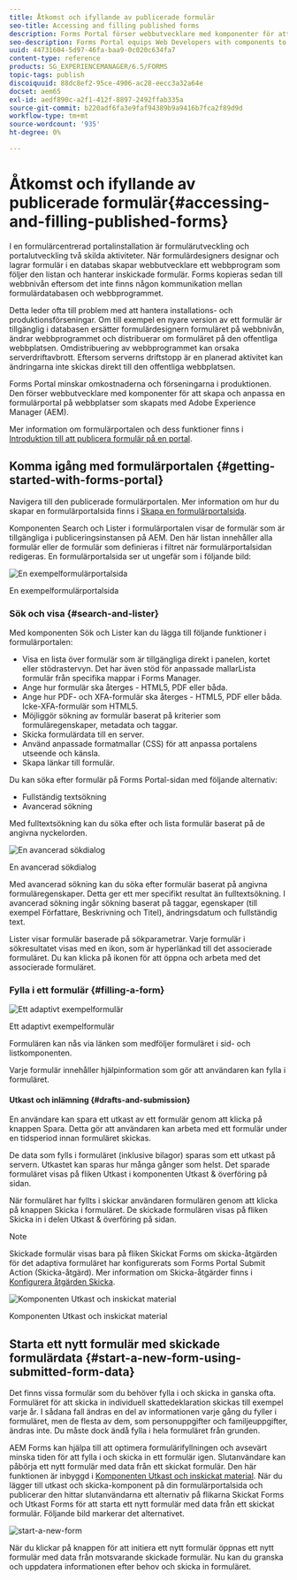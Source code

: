 ```yaml
---
title: Åtkomst och ifyllande av publicerade formulär
seo-title: Accessing and filling published forms
description: Forms Portal förser webbutvecklare med komponenter för att skapa och anpassa en formulärportal på webbplatser som skapats med Adobe Experience Manager (AEM).
seo-description: Forms Portal equips Web Developers with components to create and customize a forms portal on websites authored using Adobe Experience Manager (AEM).
uuid: 44731604-5d97-46fa-baa9-0c020c634fa7
content-type: reference
products: SG_EXPERIENCEMANAGER/6.5/FORMS
topic-tags: publish
discoiquuid: 88dc8ef2-95ce-4906-ac28-eecc3a32a64e
docset: aem65
exl-id: aedf890c-a2f1-412f-8897-2492ffab335a
source-git-commit: b220adf6fa3e9faf94389b9a9416b7fca2f89d9d
workflow-type: tm+mt
source-wordcount: '935'
ht-degree: 0%

---
```


# Åtkomst och ifyllande av publicerade formulär{#accessing-and-filling-published-forms}

I en formulärcentrerad portalinstallation är formulärutveckling och portalutveckling två skilda aktiviteter. När formulärdesigners designar och lagrar formulär i en databas skapar webbutvecklare ett webbprogram som följer den listan och hanterar inskickade formulär. Forms kopieras sedan till webbnivån eftersom det inte finns någon kommunikation mellan formulärdatabasen och webbprogrammet.

Detta leder ofta till problem med att hantera installations- och produktionsförseningar. Om till exempel en nyare version av ett formulär är tillgänglig i databasen ersätter formulärdesignern formuläret på webbnivån, ändrar webbprogrammet och distribuerar om formuläret på den offentliga webbplatsen. Omdistribuering av webbprogrammet kan orsaka serverdriftavbrott. Eftersom serverns driftstopp är en planerad aktivitet kan ändringarna inte skickas direkt till den offentliga webbplatsen.

Forms Portal minskar omkostnaderna och förseningarna i produktionen. Den förser webbutvecklare med komponenter för att skapa och anpassa en formulärportal på webbplatser som skapats med Adobe Experience Manager (AEM).

Mer information om formulärportalen och dess funktioner finns i [Introduktion till att publicera formulär på en portal](/help/forms/using/introduction-publishing-forms.md).

## Komma igång med formulärportalen {#getting-started-with-forms-portal}

Navigera till den publicerade formulärportalen. Mer information om hur du skapar en formulärportalsida finns i [Skapa en formulärportalsida](../../forms/using/creating-form-portal-page.md).

Komponenten Search och Lister i formulärportalen visar de formulär som är tillgängliga i publiceringsinstansen på AEM. Den här listan innehåller alla formulär eller de formulär som definieras i filtret när formulärportalsidan redigeras. En formulärportalsida ser ut ungefär som i följande bild:

![En exempelformulärportalsida ](assets/forms-portal-page.png)

En exempelformulärportalsida

### Sök och visa {#search-and-lister}

Med komponenten Sök och Lister kan du lägga till följande funktioner i formulärportalen:

* Visa en lista över formulär som är tillgängliga direkt i panelen, kortet eller stödrastervyn. Det har även stöd för anpassade mallarLista formulär från specifika mappar i Forms Manager.
* Ange hur formulär ska återges - HTML5, PDF eller båda.
* Ange hur PDF- och XFA-formulär ska återges - HTML5, PDF eller båda. Icke-XFA-formulär som HTML5.
* Möjliggör sökning av formulär baserat på kriterier som formuläregenskaper, metadata och taggar.
* Skicka formulärdata till en server.
* Använd anpassade formatmallar (CSS) för att anpassa portalens utseende och känsla.
* Skapa länkar till formulär.

Du kan söka efter formulär på Forms Portal-sidan med följande alternativ:

* Fullständig textsökning
* Avancerad sökning

Med fulltextsökning kan du söka efter och lista formulär baserat på de angivna nyckelorden.

![En avancerad sökdialog](assets/search-panel.png)

En avancerad sökdialog

Med avancerad sökning kan du söka efter formulär baserat på angivna formuläregenskaper. Detta ger ett mer specifikt resultat än fulltextsökning. I avancerad sökning ingår sökning baserat på taggar, egenskaper (till exempel Författare, Beskrivning och Titel), ändringsdatum och fullständig text.

Lister visar formulär baserade på sökparametrar. Varje formulär i sökresultatet visas med en ikon, som är hyperlänkad till det associerade formuläret. Du kan klicka på ikonen för att öppna och arbeta med det associerade formuläret.

### Fylla i ett formulär {#filling-a-form}

![Ett adaptivt exempelformulär](assets/filling_a_form.png)

Ett adaptivt exempelformulär

Formulären kan nås via länken som medföljer formuläret i sid- och listkomponenten.

Varje formulär innehåller hjälpinformation som gör att användaren kan fylla i formuläret.

#### Utkast och inlämning {#drafts-and-submission}

En användare kan spara ett utkast av ett formulär genom att klicka på knappen Spara. Detta gör att användaren kan arbeta med ett formulär under en tidsperiod innan formuläret skickas.

De data som fylls i formuläret (inklusive bilagor) sparas som ett utkast på servern. Utkastet kan sparas hur många gånger som helst. Det sparade formuläret visas på fliken Utkast i komponenten Utkast &amp; överföring på sidan.

När formuläret har fyllts i skickar användaren formulären genom att klicka på knappen Skicka i formuläret. De skickade formulären visas på fliken Skicka in i delen Utkast &amp; överföring på sidan.

>[!NOTE]
>
>Skickade formulär visas bara på fliken Skickat Forms om skicka-åtgärden för det adaptiva formuläret har konfigurerats som Forms Portal Submit Action (Skicka-åtgärd). Mer information om Skicka-åtgärder finns i [Konfigurera åtgärden Skicka](../../forms/using/configuring-submit-actions.md).

![Komponenten Utkast och inskickat material](assets/draft-submission.png)

Komponenten Utkast och inskickat material

## Starta ett nytt formulär med skickade formulärdata {#start-a-new-form-using-submitted-form-data}

Det finns vissa formulär som du behöver fylla i och skicka in ganska ofta. Formuläret för att skicka in individuell skattedeklaration skickas till exempel varje år. I sådana fall ändras en del av informationen varje gång du fyller i formuläret, men de flesta av dem, som personuppgifter och familjeuppgifter, ändras inte. Du måste dock ändå fylla i hela formuläret från grunden.

AEM Forms kan hjälpa till att optimera formulärifyllningen och avsevärt minska tiden för att fylla i och skicka in ett formulär igen. Slutanvändare kan påbörja ett nytt formulär med data från ett skickat formulär. Den här funktionen är inbyggd i [Komponenten Utkast och inskickat material](../../forms/using/draft-submission-component.md). När du lägger till utkast och skicka-komponent på din formulärportalsida och publicerar den hittar slutanvändarna ett alternativ på flikarna Skickat Forms och Utkast Forms för att starta ett nytt formulär med data från ett skickat formulär. Följande bild markerar det alternativet.

![start-a-new-form](assets/start-a-new-form.png)

När du klickar på knappen för att initiera ett nytt formulär öppnas ett nytt formulär med data från motsvarande skickade formulär. Nu kan du granska och uppdatera informationen efter behov och skicka in formuläret.
